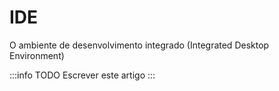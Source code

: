 # IDE

O ambiente de desenvolvimento integrado (Integrated Desktop Environment)

:::info TODO
Escrever este artigo
:::

